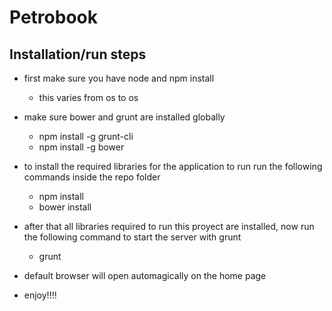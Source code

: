 # Petrobook

## Installation/run steps
- first make sure you have node and npm install
    - this varies from os to os

- make sure bower and grunt are installed globally
    - npm install -g grunt-cli
    - npm install -g bower

- to install the required libraries for the application to run  run the following commands inside the repo folder
    - npm install
    - bower install

- after that all libraries required to run this proyect are installed, now run the following command to start the server with grunt
    - grunt 

- default browser will open automagically on the home page
- enjoy!!!!
